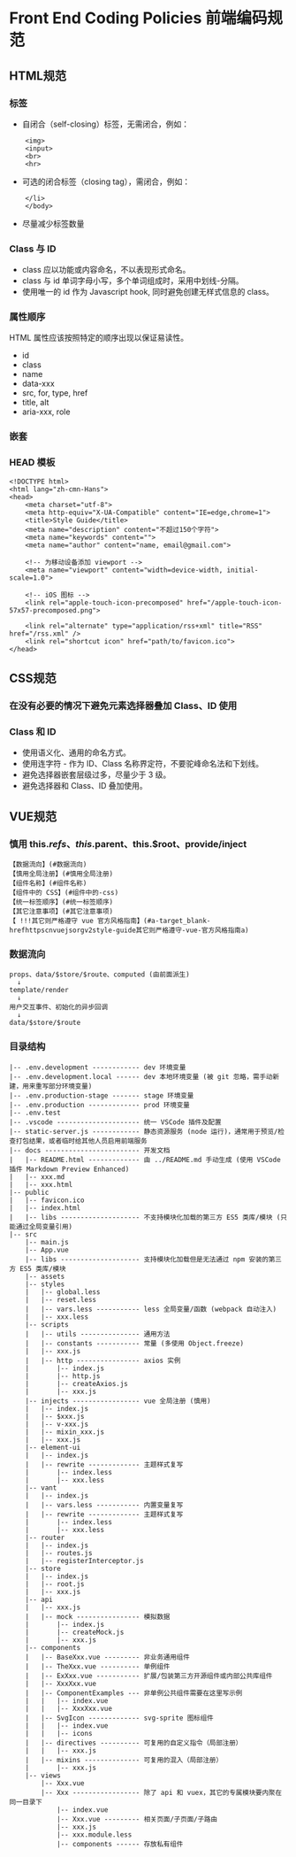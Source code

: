 # Front End Coding Policies 前端编码规范

## HTML规范

### 标签
- 自闭合（self-closing）标签，无需闭合，例如： 
```
    <img>
    <input>
    <br>
    <hr>
```
- 可选的闭合标签（closing tag），需闭合，例如：
```
    </li>
    </body> 
```
- 尽量减少标签数量

### Class 与 ID
- class 应以功能或内容命名，不以表现形式命名。
- class 与 id 单词字母小写，多个单词组成时，采用中划线-分隔。
- 使用唯一的 id 作为 Javascript hook, 同时避免创建无样式信息的 class。

### 属性顺序
HTML 属性应该按照特定的顺序出现以保证易读性。

- id
- class
- name
- data-xxx
- src, for, type, href
- title, alt
- aria-xxx, role

### 嵌套

### HEAD 模板
```
<!DOCTYPE html>
<html lang="zh-cmn-Hans">
<head>
    <meta charset="utf-8">
    <meta http-equiv="X-UA-Compatible" content="IE=edge,chrome=1">
    <title>Style Guide</title>
    <meta name="description" content="不超过150个字符">
    <meta name="keywords" content="">
    <meta name="author" content="name, email@gmail.com">

    <!-- 为移动设备添加 viewport -->
    <meta name="viewport" content="width=device-width, initial-scale=1.0">

    <!-- iOS 图标 -->
    <link rel="apple-touch-icon-precomposed" href="/apple-touch-icon-57x57-precomposed.png">

    <link rel="alternate" type="application/rss+xml" title="RSS" href="/rss.xml" />
    <link rel="shortcut icon" href="path/to/favicon.ico">
</head>
```

## CSS规范

### 在没有必要的情况下避免元素选择器叠加 Class、ID 使用

### Class 和 ID

- 使用语义化、通用的命名方式。
- 使用连字符 - 作为 ID、Class 名称界定符，不要驼峰命名法和下划线。
- 避免选择器嵌套层级过多，尽量少于 3 级。
- 避免选择器和 Class、ID 叠加使用。

## VUE规范 

### 慎用 this.$refs、this.$parent、this.$root、provide/inject
```
【数据流向】(#数据流向)
【慎用全局注册】(#慎用全局注册)
【组件名称】(#组件名称)
【组件中的 CSS】(#组件中的-css)
【统一标签顺序】(#统一标签顺序)
【其它注意事项】(#其它注意事项)
【 !!!其它则严格遵守 vue 官方风格指南】(#a-target_blank-hrefhttpscnvuejsorgv2style-guide其它则严格遵守-vue-官方风格指南a)
```
### 数据流向
```
props、data/$store/$route、computed (由前面派生)
  ↓
template/render
  ↓
用户交互事件、初始化的异步回调
  ↓
data/$store/$route
```

### 目录结构
```
|-- .env.development ------------ dev 环境变量
|-- .env.development.local ------ dev 本地环境变量 (被 git 忽略，需手动新建，用来重写部分环境变量)
|-- .env.production-stage ------- stage 环境变量
|-- .env.production ------------- prod 环境变量
|-- .env.test
|-- .vscode --------------------- 统一 VSCode 插件及配置
|-- static-server.js ------------ 静态资源服务 (node 运行)，通常用于预览/检查打包结果，或者临时给其他人员启用前端服务
|-- docs ------------------------ 开发文档
|   |-- README.html ------------- 由 ../README.md 手动生成 (使用 VSCode 插件 Markdown Preview Enhanced)
|   |-- xxx.md
|   |-- xxx.html
|-- public
|   |-- favicon.ico
|   |-- index.html
|   |-- libs -------------------- 不支持模块化加载的第三方 ES5 类库/模块 (只能通过全局变量引用)
|-- src
    |-- main.js
    |-- App.vue
    |-- libs -------------------- 支持模块化加载但是无法通过 npm 安装的第三方 ES5 类库/模块
    |-- assets
    |-- styles
    |   |-- global.less
    |   |-- reset.less
    |   |-- vars.less ----------- less 全局变量/函数 (webpack 自动注入)
    |   |-- xxx.less
    |-- scripts
    |   |-- utils --------------- 通用方法
    |   |-- constants ----------- 常量 (多使用 Object.freeze)
    |   |-- xxx.js
    |   |-- http ---------------- axios 实例
    |       |-- index.js
    |       |-- http.js
    |       |-- createAxios.js
    |       |-- xxx.js
    |-- injects ----------------- vue 全局注册 (慎用)
    |   |-- index.js
    |   |-- $xxx.js
    |   |-- v-xxx.js
    |   |-- mixin_xxx.js
    |   |-- xxx.js
    |-- element-ui
    |   |-- index.js
    |   |-- rewrite ------------- 主题样式复写
    |       |-- index.less
    |       |-- xxx.less
    |-- vant
    |   |-- index.js
    |   |-- vars.less ----------- 内置变量复写
    |   |-- rewrite ------------- 主题样式复写
    |       |-- index.less
    |       |-- xxx.less
    |-- router
    |   |-- index.js
    |   |-- routes.js
    |   |-- registerInterceptor.js
    |-- store
    |   |-- index.js
    |   |-- root.js
    |   |-- xxx.js
    |-- api
    |   |-- xxx.js
    |   |-- mock ---------------- 模拟数据
    |       |-- index.js
    |       |-- createMock.js
    |       |-- xxx.js
    |-- components
    |   |-- BaseXxx.vue --------- 非业务通用组件
    |   |-- TheXxx.vue ---------- 单例组件
    |   |-- ExXxx.vue ----------- 扩展/包装第三方开源组件或内部公共库组件
    |   |-- XxxXxx.vue
    |   |-- ComponentExamples --- 非单例公共组件需要在这里写示例
    |   |   |-- index.vue
    |   |   |-- XxxXxx.vue
    |   |-- SvgIcon ------------- svg-sprite 图标组件
    |   |   |-- index.vue
    |   |   |-- icons
    |   |-- directives ---------- 可复用的自定义指令（局部注册）
    |   |   |-- xxx.js
    |   |-- mixins -------------- 可复用的混入（局部注册）
    |       |-- xxx.js
    |-- views
        |-- Xxx.vue
        |-- Xxx ----------------- 除了 api 和 vuex，其它的专属模块要内聚在同一目录下
            |-- index.vue
            |-- Xxx.vue --------- 相关页面/子页面/子路由
            |-- xxx.js
            |-- xxx.module.less
            |-- components ------ 存放私有组件
```
